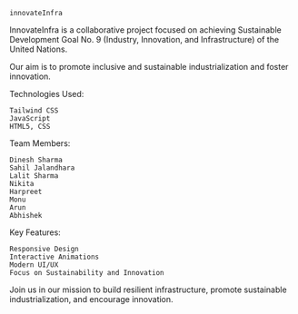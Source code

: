     innovateInfra

InnovateInfra is a collaborative project focused on achieving Sustainable Development Goal No. 9 (Industry, Innovation, and Infrastructure) of the United Nations.

Our aim is to promote inclusive and sustainable industrialization and foster innovation.

Technologies Used:

    Tailwind CSS
    JavaScript
    HTML5, CSS

Team Members:

    Dinesh Sharma
    Sahil Jalandhara
    Lalit Sharma
    Nikita
    Harpreet
    Monu
    Arun
    Abhishek

Key Features:

    Responsive Design
    Interactive Animations
    Modern UI/UX
    Focus on Sustainability and Innovation
    
Join us in our mission to build resilient infrastructure, promote sustainable industrialization, and encourage innovation.
